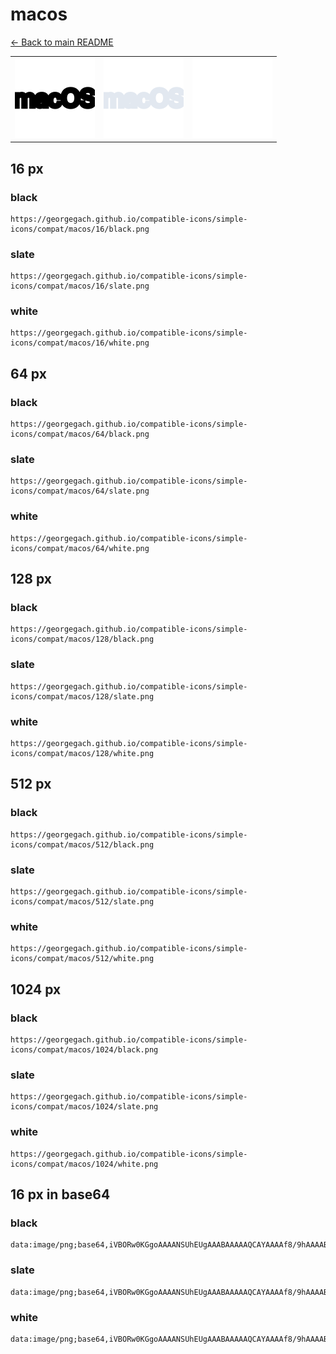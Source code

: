 # macos

[← Back to main README](../../README.md)

<table><tr>
  <td><img src="./128/black.png" width="128" alt="macos black icon" /></td>
  <td><img src="./128/slate.png" width="128" alt="macos slate icon" /></td>
  <td><img src="./128/white.png" width="128" alt="macos white icon" /></td>
</tr></table>

## 16 px

### black
```
https://georgegach.github.io/compatible-icons/simple-icons/compat/macos/16/black.png
```

### slate
```
https://georgegach.github.io/compatible-icons/simple-icons/compat/macos/16/slate.png
```

### white
```
https://georgegach.github.io/compatible-icons/simple-icons/compat/macos/16/white.png
```

## 64 px

### black
```
https://georgegach.github.io/compatible-icons/simple-icons/compat/macos/64/black.png
```

### slate
```
https://georgegach.github.io/compatible-icons/simple-icons/compat/macos/64/slate.png
```

### white
```
https://georgegach.github.io/compatible-icons/simple-icons/compat/macos/64/white.png
```

## 128 px

### black
```
https://georgegach.github.io/compatible-icons/simple-icons/compat/macos/128/black.png
```

### slate
```
https://georgegach.github.io/compatible-icons/simple-icons/compat/macos/128/slate.png
```

### white
```
https://georgegach.github.io/compatible-icons/simple-icons/compat/macos/128/white.png
```

## 512 px

### black
```
https://georgegach.github.io/compatible-icons/simple-icons/compat/macos/512/black.png
```

### slate
```
https://georgegach.github.io/compatible-icons/simple-icons/compat/macos/512/slate.png
```

### white
```
https://georgegach.github.io/compatible-icons/simple-icons/compat/macos/512/white.png
```

## 1024 px

### black
```
https://georgegach.github.io/compatible-icons/simple-icons/compat/macos/1024/black.png
```

### slate
```
https://georgegach.github.io/compatible-icons/simple-icons/compat/macos/1024/slate.png
```

### white
```
https://georgegach.github.io/compatible-icons/simple-icons/compat/macos/1024/white.png
```

## 16 px in base64

### black
```
data:image/png;base64,iVBORw0KGgoAAAANSUhEUgAAABAAAAAQCAYAAAAf8/9hAAAABmJLR0QA/wD/AP+gvaeTAAAAtUlEQVQ4je3QsUrCYRQF8N9fiIgEbYiGIFBIcWjpGXoZH03EN4hwcXR0EDQJLKghgiIh/KvLGdpqcvIs93z3nu9w7+GAveIc1yhwhBtU4RZtXKKOY3QivMqnLkps8YDH8E8hmwi+8Z7ePL0SP+jjLrMST3ip5DHBCCc4y8pNPKOHSjYqMpviDRfiPsZ93NcxXaVuMPh1whCv4V8FGhFvcYoP1GK8TmDLhFjDLDm1sPhH+Af8hR3vxjLFv2B4jwAAAABJRU5ErkJggg==
```

### slate
```
data:image/png;base64,iVBORw0KGgoAAAANSUhEUgAAABAAAAAQCAYAAAAf8/9hAAAABmJLR0QA/wD/AP+gvaeTAAABFElEQVQ4je2RMUtCYRSGn/Ndb9ew0hCTSMkcqjn6Cf2Btn5YSz+h0bWGaGhsDAolIywrAoUU9Xrv9zaYe+DqA2c7Ly/nObBkYey/i93uTykJfKFS2mjdQ6b82TuMXNK2l/f+USg39FE8SIJgmHwXRmFuUN/dXnvsdnvVNBNESnVixrnACd0YVgP2DA3s9aMvYD4TjDFiE+wZVAMQljpTw8OFiWsDj+jILHRAivQg2R2wOgsDqA68AZfO5LzH5id78STjC1R2MvNgMab4T0rKrGEM2gHOBA1nnJq4At1iFIFjYJSRdOCDzEhCAUnOYuv7UPkgTOJpmk1WppOwUil2/iTmq1uFVrOpKLve249c0l74jUvgFwzigoUWMxd9AAAAAElFTkSuQmCC
```

### white
```
data:image/png;base64,iVBORw0KGgoAAAANSUhEUgAAABAAAAAQCAYAAAAf8/9hAAAABmJLR0QA/wD/AP+gvaeTAAAAy0lEQVQ4je2RzUpCARCFvxEuEgrW4tIiCAwyWrTxGXyZHk2kN4ho07Kli8AUIYVahJB0Qbx+LZpFL1CbPDDMYX7OzDCwx99BLdVzNdRCvVLbqH31Qj1RD9WmepmFp9l0rdZ+406dJv8gyS4LPtX3jD1nrFY36kgdZK5W5+qyAdTAGHgADoCj3PoMWABDoAFEGsAT8AYck+qP6m2qb3NClX6n3vw44V59Tb4OtQtUgEALWAEdYANsgSIiXtQS6ETERG0CPWD269/7D/gCtL/dICDIHCwAAAAASUVORK5CYII=
```

